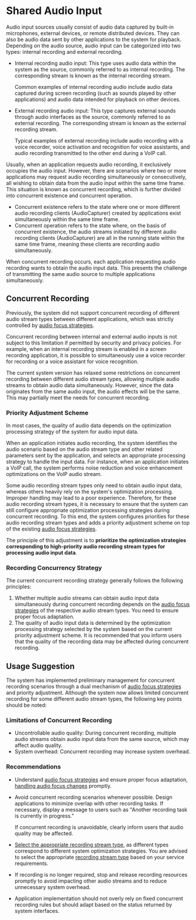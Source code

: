 # Shared Audio Input

Audio input sources usually consist of audio data captured by built-in microphones, external devices, or remote distributed devices. They can also be audio data sent by other applications to the system for playback. Depending on the audio source, audio input can be categorized into two types: internal recording and external recording.

- Internal recording audio input: This type uses audio data within the system as the source, commonly referred to as internal recording. The corresponding stream is known as the internal recording stream.

  Common examples of internal recording audio include audio data captured during screen recording (such as sounds played by other applications) and audio data intended for playback on other devices.

- External recording audio input: This type captures external sounds through audio interfaces as the source, commonly referred to as external recording. The corresponding stream is known as the external recording stream.

  Typical examples of external recording include audio recording with a voice recorder, voice activation and recognition for voice assistants, and audio recording transmitted to the other end during a VoIP call.

Usually, when an application requests audio recording, it exclusively occupies the audio input. However, there are scenarios where two or more applications may request audio recording simultaneously or consecutively, all wishing to obtain data from the audio input within the same time frame. This situation is known as concurrent recording, which is further divided into concurrent existence and concurrent operation.

- Concurrent existence refers to the state where one or more different audio recording clients (AudioCapturer) created by applications exist simultaneously within the same time frame.
- Concurrent operation refers to the state where, on the basis of concurrent existence, the audio streams initiated by different audio recording clients (AudioCapturer) are all in the running state within the same time frame, meaning these clients are recording audio simultaneously.

When concurrent recording occurs, each application requesting audio recording wants to obtain the audio input data. This presents the challenge of transmitting the same audio source to multiple applications simultaneously.

## Concurrent Recording

Previously, the system did not support concurrent recording of different audio stream types between different applications, which was strictly controlled by [audio focus strategies](audio-playback-concurrency.md#audio-focus-strategy).

Concurrent recording between internal and external audio inputs is not subject to this limitation if permitted by security and privacy policies. For example, when an internal recording stream is enabled in a screen recording application, it is possible to simultaneously use a voice recorder for recording or a voice assistant for voice recognition.

The current system version has relaxed some restrictions on concurrent recording between different audio stream types, allowing multiple audio streams to obtain audio data simultaneously. However, since the data originates from the same audio input, the audio effects will be the same. This may partially meet the needs for concurrent recording.

### Priority Adjustment Scheme

In most cases, the quality of audio data depends on the optimization processing strategy of the system for audio input data.

When an application initiates audio recording, the system identifies the audio scenario based on the audio stream type and other related parameters sent by the application, and selects an appropriate processing strategy to handle the input data. For instance, when an application initiates a VoIP call, the system performs noise reduction and voice enhancement optimizations on the VoIP audio stream.

Some audio recording stream types only need to obtain audio input data, whereas others heavily rely on the system's optimization processing. Improper handling may lead to a poor experience. Therefore, for these audio recording stream types, it is necessary to ensure that the system can still configure appropriate optimization processing strategies during concurrent recording. To this end, the system configures priorities for these audio recording stream types and adds a priority adjustment scheme on top of the existing [audio focus strategies](audio-playback-concurrency.md#audio-focus-strategy).

The principle of this adjustment is to **prioritize the optimization strategies corresponding to high-priority audio recording stream types for processing audio input data**.

### Recording Concurrency Strategy

The current concurrent recording strategy generally follows the following principles:

1. Whether multiple audio streams can obtain audio input data simultaneously during concurrent recording depends on the [audio focus strategies](audio-playback-concurrency.md#audio-focus-strategy) of the respective audio stream types. You need to ensure proper focus adaptation.
2. The quality of audio input data is determined by the optimization processing strategy selected by the system based on the current priority adjustment scheme. It is recommended that you inform users that the quality of the recording data may be affected during concurrent recording.

## Usage Suggestion

The system has implemented preliminary management for concurrent recording scenarios through a dual mechanism of [audio focus strategies](audio-playback-concurrency.md#audio-focus-strategy) and priority adjustment. Although the system now allows limited concurrent recording for some different audio stream types, the following key points should be noted:

### Limitations of Concurrent Recording

- Uncontrollable audio quality: During concurrent recording, multiple audio streams obtain audio input data from the same source, which may affect audio quality.
- System overhead: Concurrent recording may increase system overhead.

### Recommendations

- Understand [audio focus strategies](audio-playback-concurrency.md#audio-focus-strategy) and ensure proper focus adaptation, [handling audio focus changes](audio-playback-concurrency.md#handling-audio-focus-changes) promptly.
- Avoid concurrent recording scenarios whenever possible. Design applications to minimize overlap with other recording tasks. If necessary, display a message to users such as "Another recording task is currently in progress."

  If concurrent recording is unavoidable, clearly inform users that audio quality may be affected.
- [Select the appropriate recording stream type](using-right-streamusage-and-sourcetype.md), as different types correspond to different system optimization strategies. You are advised to select the appropriate [recording stream type](../../reference/apis-audio-kit/js-apis-audio.md#sourcetype8) based on your service requirements.
- If recording is no longer required, stop and release recording resources promptly to avoid impacting other audio streams and to reduce unnecessary system overhead.
- Application implementation should not overly rely on fixed concurrent recording rules but should adapt based on the status returned by system interfaces.
